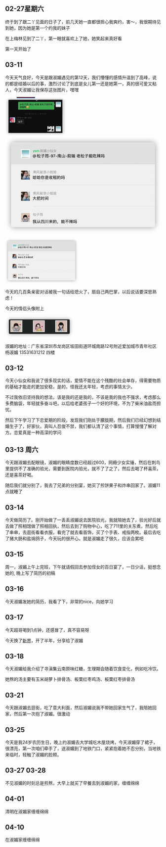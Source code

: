 ## 02-27星期六

终于到了跟二丫见面的日子了，前几天她一直都很担心我爽约，害～，我很期待见到她，因为她是第一个约我的妹子

在上梅林见到了二丫，第一眼就喜欢上了她，她笑起来真好看

第一天开始了

## 03-11

今天天气良好，今天是跟淑媚遇见的第12天，我们懵懂的感情升温到了高峰，说的都是结婚以后的事，激烈讨论了到底是女儿第一还是她第一，真的很可爱又粘人，今天淑媚让我保存这张图片，嘿嘿

<img src="3-March.assets/image-20210312004047107.png" alt="image-20210312004047107" style="zoom: 25%;" />![image-20210322180630604](3-March.assets/image-20210322180630604.png)

<img src="3-March.assets/image-20210322180732886.png" alt="image-20210322180732886" style="zoom:25%;" />

今天的几百条亲密对话被我一句话给熄火了，扇自己两巴掌，以后说话要深思熟虑！

今天的情侣头像附上

<img src="3-March.assets/image-20210312004658908.png" alt="image-20210312004658908" style="zoom:33%;" />

淑媚的地址：广东省深圳市龙岗区坂田街道环城南路12号附近爱加城市青年社区 杨淑媚 13531631212 四楼

## 03-12

今天小仙女和我说了很多现实的话，爱情不能在这个残酷的社会单存，得需要物质的基础才能走的更加安稳，是的，怪我还太年轻，考虑的事情太少。

不过我依旧坚持我的想法，该是我的还是我的，不该是我的我也不强求，考虑那么多费脑袋，年轻就多奋斗吧，以后给老婆孩子一个好的环境，不为了柴米油盐而担忧。

然后下午学习了下恋爱期的阶段，发现我们刚处于朦胧期，然后我们已经幻想到结婚生子了，好家伙，真叫人忍俊不禁，我们都认清了这个事情，打算慢慢了解对方。恋爱真是一种高深的学问

## 03-13 周六

今天跟淑媚去配眼镜，淑媚的眼睛度数已经超过600，网瘾少女实锤，然后在刺鸟里提供不了准确的验光，需要到医院内验光，就不了了之了，然后去喝了杯喜茶，还是喜茶好喝。

随后我们就分别了，我去了兄弟的分别宴，她买了煎饼果子和炸串回家了。淑媚11点就睡了

## 03-14

今天做简历了。刚开始做了一丢丢淑媚说去医院验光，我就陪她去了，验光好后就去做了照相馆做了照相回执，然后去到了购物中心，吃了711里的关东煮，然后吃了串串，去逛街看看衣服，看完了就去看首饰，买了个手表、戒指两枚。最后去吃了猪大肠和盐焗鸽子，今天玩的很开心。就是淑媚走了很久，应该会累吧

## 03-15

周一，淑媚上午上完班，下午就请假回去参加侄女的百日宴了，一日少话，挺想念她的, 晚上写了简历的初稿

## 03-16

 今天淑媚发她的简历，我看了下，非常的nice，向她学习

## 03-17

今天超哥喝到1点钟，还感冒了，真不容易呀

今天换了[新界](https://neworld.date/)，开了半年，分享给了淑媚

## 03-18

今天淑媚给我介绍了寻滇集云南原味红糖，生理期会随着饮食变化，例如吃冷饮。

她熬的汤主要有玉米胡萝卜排骨汤、板栗红枣鸡汤、板栗红枣排骨汤

## 03-21

今天跟淑媚去逛街，吃了意大利面，然后淑媚说我不带她回家生气了，我陪她回家，然后第一次抱了淑媚。很激动

## 03-25

今天是我24岁农历生日，晚上约淑媚去大学城吃木屋烧烤，今天淑媚穿了裙子，很漂亮，第一次咱们牵手了，送淑媚到了地铁门口，紧紧抱着她不忍分别，当地铁来临时，轻触了淑媚的脸颊。

## 03-27 03-28

不见淑媚的时刻总是煎熬，大早上就买了早餐去到淑媚的家，缠缠绵绵

## 04-01

清明在淑媚家缠缠绵绵

## 04-10

在淑媚家缠缠绵绵